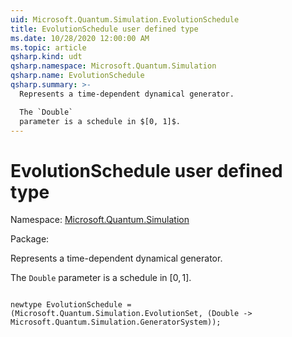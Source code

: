 ```yaml
---
uid: Microsoft.Quantum.Simulation.EvolutionSchedule
title: EvolutionSchedule user defined type
ms.date: 10/28/2020 12:00:00 AM
ms.topic: article
qsharp.kind: udt
qsharp.namespace: Microsoft.Quantum.Simulation
qsharp.name: EvolutionSchedule
qsharp.summary: >-
  Represents a time-dependent dynamical generator.

  The `Double`
  parameter is a schedule in $[0, 1]$.
---
```


# EvolutionSchedule user defined type

Namespace: [Microsoft.Quantum.Simulation](xref:Microsoft.Quantum.Simulation)

Package: [](https://nuget.org/packages/)


Represents a time-dependent dynamical generator.The `Double`parameter is a schedule in $[0, 1]$.

```qsharp

newtype EvolutionSchedule = (Microsoft.Quantum.Simulation.EvolutionSet, (Double -> Microsoft.Quantum.Simulation.GeneratorSystem));
```

